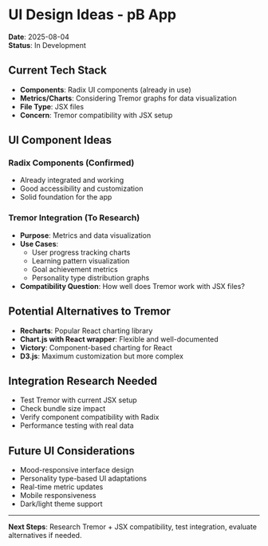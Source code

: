 # UI Design Ideas - pB App

**Date**: 2025-08-04  
**Status**: In Development

## Current Tech Stack
- **Components**: Radix UI components (already in use)
- **Metrics/Charts**: Considering Tremor graphs for data visualization
- **File Type**: JSX files
- **Concern**: Tremor compatibility with JSX setup

## UI Component Ideas

### Radix Components (Confirmed)
- Already integrated and working
- Good accessibility and customization
- Solid foundation for the app

### Tremor Integration (To Research)
- **Purpose**: Metrics and data visualization
- **Use Cases**: 
  - User progress tracking charts
  - Learning pattern visualization
  - Goal achievement metrics
  - Personality type distribution graphs
- **Compatibility Question**: How well does Tremor work with JSX files?

## Potential Alternatives to Tremor
- **Recharts**: Popular React charting library
- **Chart.js with React wrapper**: Flexible and well-documented
- **Victory**: Component-based charting for React
- **D3.js**: Maximum customization but more complex

## Integration Research Needed
- Test Tremor with current JSX setup
- Check bundle size impact
- Verify component compatibility with Radix
- Performance testing with real data

## Future UI Considerations
- Mood-responsive interface design
- Personality type-based UI adaptations
- Real-time metric updates
- Mobile responsiveness
- Dark/light theme support

---

**Next Steps**: Research Tremor + JSX compatibility, test integration, evaluate alternatives if needed.

